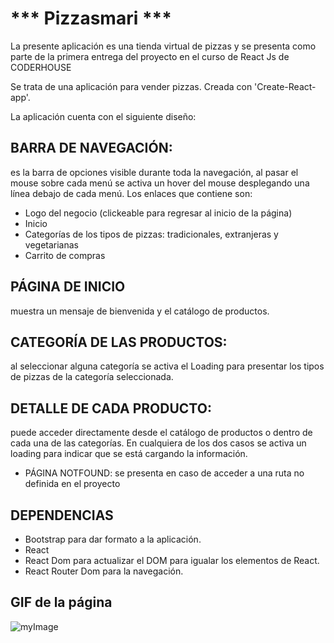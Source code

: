 # *** Pizzasmari ***

La presente aplicación es una tienda virtual de pizzas y se presenta como parte de la primera entrega del proyecto en el curso de  React Js de CODERHOUSE

Se trata de una aplicación para vender pizzas. Creada con 'Create-React-app'.

La aplicación cuenta con el siguiente diseño:

## BARRA DE NAVEGACIÓN: 
es la barra de opciones visible durante toda la navegación, al pasar el mouse sobre cada menú se activa un hover del mouse desplegando una línea debajo de cada menú. Los enlaces que contiene son:

   - Logo del negocio (clickeable para regresar al inicio de la página)
   - Inicio
   - Categorías de los tipos de pizzas: tradicionales, extranjeras y vegetarianas
   - Carrito de compras

## PÁGINA DE INICIO 
muestra  un mensaje de bienvenida y el catálogo de productos.

## CATEGORÍA DE LAS PRODUCTOS: 
al seleccionar alguna categoría  se activa el Loading para presentar  los tipos de pizzas de la categoría seleccionada.

## DETALLE DE CADA PRODUCTO: 
puede acceder directamente desde el catálogo de productos o dentro de cada una de las categorías. En cualquiera de los dos casos se activa un loading para indicar que se está cargando la información.

* PÁGINA NOTFOUND: se presenta en caso de acceder a una ruta no definida en el proyecto

## DEPENDENCIAS
- Bootstrap para dar formato a la aplicación.
- React 
- React Dom para actualizar el DOM para igualar los elementos de React.
- React Router Dom para la navegación.

## GIF de la página
![myImage](https://drive.google.com/file/d/1OQJfYM_XGQxhzWXgAlqpBWOPYEZljU-H/view?usp=sharing)
